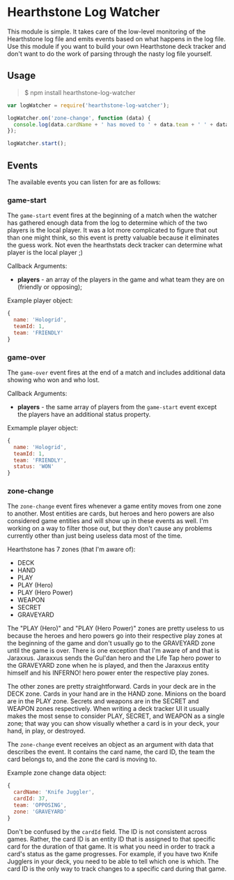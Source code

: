 # Hearthstone Log Watcher

This module is simple. It takes care of the low-level monitoring of the Hearthstone log file and emits events based on what happens in the log file. Use this module if you want to build your own Hearthstone deck tracker and don't want to do the work of parsing through the nasty log file yourself.

## Usage

> $ npm install hearthstone-log-watcher

```javascript
var logWatcher = require('hearthstone-log-watcher');

logWatcher.on('zone-change', function (data) {
  console.log(data.cardName + ' has moved to ' + data.team + ' ' + data.zone);
});

logWatcher.start();
```

## Events

The available events you can listen for are as follows:

### **game-start**

The `game-start` event fires at the beginning of a match when the watcher has gathered enough data from the log to determine which of the two players is the local player. It was a lot more complicated to figure that out than one might think, so this event is pretty valuable because it eliminates the guess work. Not even the hearthstats deck tracker can determine what player is the local player ;)

Callback Arguments:

- **players** - an array of the players in the game and what team they are on (friendly or opposing);

Example player object:

```javascript
{
  name: 'Hologrid',
  teamId: 1,
  team: 'FRIENDLY'
}
```

### **game-over**

The `game-over` event fires at the end of a match and includes additional data showing who won and who lost.

Callback Arguments:

- **players** - the same array of players from the `game-start` event except the players have an additional status property.

Exmample player object:

```javascript
{
  name: 'Hologrid',
  teamId: 1,
  team: 'FRIENDLY',
  status: 'WON'
}
```

### **zone-change**

The `zone-change` event fires whenever a game entity moves from one zone to another. Most entities are cards, but heroes and hero powers are also considered game entities and will show up in these events as well. I'm working on a way to filter those out, but they don't cause any problems currently other than just being useless data most of the time.

Hearthstone has 7 zones (that I'm aware of):

- DECK
- HAND
- PLAY
- PLAY (Hero)
- PLAY (Hero Power)
- WEAPON
- SECRET
- GRAVEYARD

The "PLAY (Hero)" and "PLAY (Hero Power)" zones are pretty useless to us because the heroes and hero powers go into their respective play zones at the beginning of the game and don't usually go to the GRAVEYARD zone until the game is over. There is one exception that I'm aware of and that is Jaraxxus. Jaraxxus sends the Gul'dan hero and the Life Tap hero power to the GRAVEYARD zone when he is played, and then the Jaraxxus entity himself and his INFERNO! hero power enter the respective play zones.

The other zones are pretty straightforward. Cards in your deck are in the DECK zone. Cards in your hand are in the HAND zone. Minions on the board are in the PLAY zone. Secrets and weapons are in the SECRET and WEAPON zones respectively. When writing a deck tracker UI it usually makes the most sense to consider PLAY, SECRET, and WEAPON as a single zone; that way you can show visually whether a card is in your deck, your hand, in play, or destroyed.

The `zone-change` event receives an object as an argument with data that describes the event. It contains the card name, the card ID, the team the card belongs to, and the zone the card is moving to.

Example zone change data object:

```javascript
{
  cardName: 'Knife Juggler',
  cardId: 37,
  team: 'OPPOSING',
  zone: 'GRAVEYARD'
}
```

Don't be confused by the `cardId` field. The ID is not consistent across games. Rather, the card ID is an entity ID that is assigned to that specific card for the duration of that game. It is what you need in order to track a card's status as the game progresses. For example, if you have two Knife Jugglers in your deck, you need to be able to tell which one is which. The card ID is the only way to track changes to a specific card during that game.
